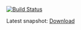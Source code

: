 [![Build Status](https://github.com/freemint/mintbin/actions/workflows/build.yml/badge.svg?branch=master)](https://github.com/freemint/mintbin/actions) 

Latest snapshot: [Download](https://tho-otto.de/snapshots/mintbin/mintbin-latest.tar.bz2)
